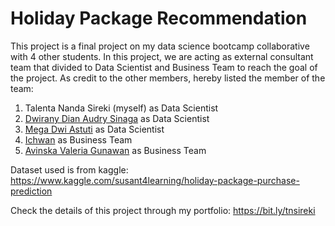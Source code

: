 # Holiday Package Recommendation
This project is a final project on my data science bootcamp collaborative with 4 other students. In this project, we are acting as external consultant team that divided to Data Scientist and Business Team to reach the goal of the project. As credit to the other members, hereby listed the member of the team:
1. Talenta Nanda Sireki (myself) as Data Scientist
2. [Dwirany Dian Audry Sinaga](https://www.linkedin.com/in/dwiranydianaudry) as Data Scientist
3. [Mega Dwi Astuti](https://www.linkedin.com/in/megadwia) as Data Scientist
4. [Ichwan](https://www.linkedin.com/in/ichwanerfin) as Business Team
5. [Avinska Valeria Gunawan](https://www.linkedin.com/in/avinska) as Business Team

Dataset used is from kaggle: https://www.kaggle.com/susant4learning/holiday-package-purchase-prediction

Check the details of this project through my portfolio: https://bit.ly/tnsireki
